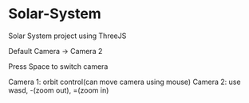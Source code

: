 # Solar-System
Solar System project using ThreeJS

Default Camera -> Camera 2

Press Space to switch camera

Camera 1: orbit control(can move camera using mouse)
Camera 2: use wasd, -(zoom out), =(zoom in)
